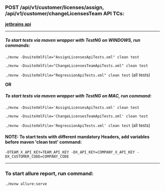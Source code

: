 ### **POST /api/v1/customer/licenses/assign, /api/v1/customer/changeLicensesTeam API TCs:**

[**jetbrains api**](https://account.jetbrains.com/api-doc#/)

---

##### To start tests via maven wrapper with TestNG on  WINDOWS, run commands:

`./mvnw -DsuiteXmlFile="AssignLicensesApiTests.xml" clean test`

`./mvnw -DsuiteXmlFile="ChangeLicensesTeamApiTests.xml" clean test`

`./mvnw -DsuiteXmlFile="RegressionApiTests.xml" clean test`  (all tests)

**OR**

##### To start tests via maven wrapper with TestNG  on MAC, run command:

`./mvnw -DsuiteXmlFile='AssignLicensesApiTests.xml' clean test`

`./mvnw -DsuiteXmlFile='ChangeLicensesTeamApiTests.xml' clean test`

`./mvnw -DsuiteXmlFile='RegressionApiTests.xml' clean test`  (all tests)

#### NOTE: To start tests with different mandatory  Headers, add variables before maven 'clean test' command:

`-DTEAM_X_API_KEY=TEAM_API_KEY -DX_API_KEY=COMPANY_X_API_KEY -DX_CUSTOMER_CODE=COMPANY_CODE`

---

### **To start allure report, run command:**

`./mvnw allure:serve`
